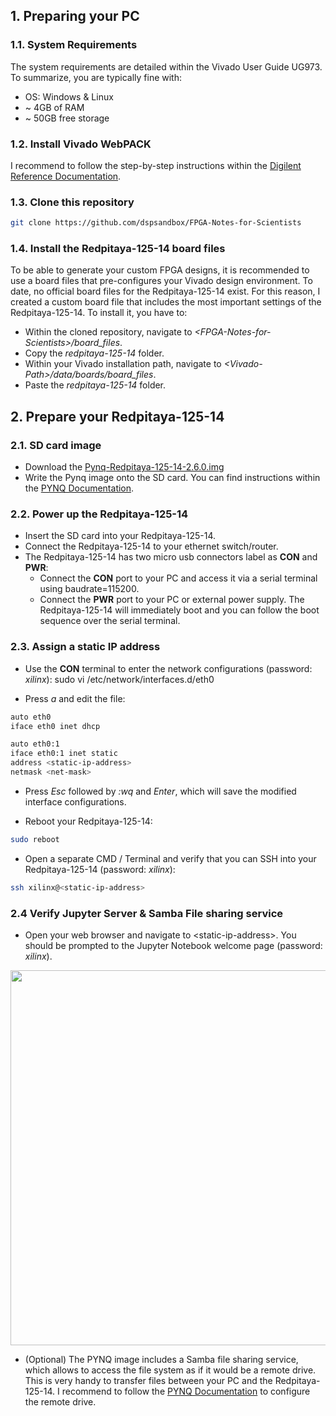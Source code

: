## 1. Preparing your PC
### 1.1. System Requirements
The system requirements are detailed within the Vivado User Guide UG973. To summarize, you are typically fine with:
* OS: Windows & Linux
* ~ 4GB of RAM
* ~ 50GB free storage 

### 1.2. Install Vivado WebPACK
I recommend to follow the step-by-step instructions within the [Digilent Reference Documentation](https://reference.digilentinc.com/vivado/installing-vivado/start).

### 1.3. Clone this repository
```bash
git clone https://github.com/dspsandbox/FPGA-Notes-for-Scientists
```

### 1.4. Install the Redpitaya-125-14 board files
To be able to generate your custom FPGA designs, it is recommended to use a board files that pre-configures your Vivado design environment. To date, no official board files for the Redpitaya-125-14 exist. For this reason, I created a custom board file that includes the most important settings of the Redpitaya-125-14. To install it, you have to:
* Within the cloned repository, navigate to *\<FPGA-Notes-for-Scientists\>/board_files*.
* Copy the *redpitaya-125-14* folder.
* Within your Vivado installation path, navigate to *\<Vivado-Path\>/data/boards/board_files*.
* Paste the *redpitaya-125-14* folder. 

## 2. Prepare your Redpitaya-125-14
### 2.1. SD card image
* Download the [Pynq-Redpitaya-125-14-2.6.0.img](https://drive.google.com/file/d/1YY4HYoDWa3E1ZVyxrV7naTFVoDieKrwm/view)
* Write the Pynq image onto the SD card. You can find instructions within the [PYNQ Documentation](https://pynq.readthedocs.io/en/v2.6.1/appendix.html#writing-the-sd-card-image).

### 2.2. Power up the Redpitaya-125-14
* Insert the SD card into your Redpitaya-125-14.
* Connect the Redpitaya-125-14 to your ethernet switch/router.
* The Redpitaya-125-14 has two micro usb connectors label as **CON** and **PWR**:
   * Connect the **CON** port to your PC and access it via a serial terminal using baudrate=115200.
   * Connect the **PWR** port to your PC or external power supply. The Redpitaya-125-14 will immediately boot and you can follow the boot sequence over the serial terminal.

### 2.3. Assign a static IP address
* Use the **CON** terminal to enter the network configurations (password: *xilinx*):
sudo vi /etc/network/interfaces.d/eth0

* Press *a* and edit the file:
```bash
auto eth0
iface eth0 inet dhcp

auto eth0:1
iface eth0:1 inet static
address <static-ip-address>
netmask <net-mask>
```
* Press *Esc* followed by *:wq* and *Enter*, which will save the modified interface configurations.

* Reboot your Redpitaya-125-14:
```bash
sudo reboot
```

* Open a separate CMD / Terminal and verify that you can SSH into your Redpitaya-125-14 (password: *xilinx*):
```bash
ssh xilinx@<static-ip-address>
```

### 2.4 Verify Jupyter Server & Samba File sharing service
* Open your web browser and navigate to \<static-ip-address\>. You should be prompted to the Jupyter Notebook welcome page (password: *xilinx*).
<img src="https://github.com/dspsandbox/FPGA-Notes-for-Scientists/blob/main/doc/Setting-up-your-system/welcome.png" width="600"/>

* (Optional) The PYNQ image includes a Samba file sharing service, which allows to access the file system as if it would be a remote drive. This is very handy to transfer files between your PC and the Redpitaya-125-14. I recommend to follow the [PYNQ Documentation](https://pynq.readthedocs.io/en/v2.0/getting_started.html#accessing-files-on-the-board) to configure the remote drive. 



